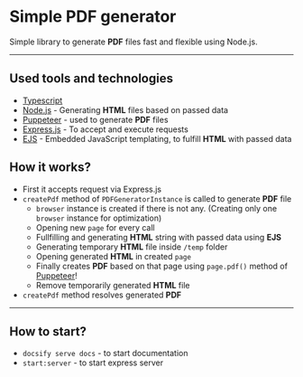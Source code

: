 # Simple PDF generator 

Simple library to generate **PDF** files fast and flexible using Node.js. 

***

## Used tools and technologies

- [Typescript](https://www.typescriptlang.org/) 
- [Node.js](https://nodejs.org/en/) - Generating **HTML** files based on passed data
- [Puppeteer](https://github.com/puppeteer/puppeteer) - used to generate **PDF** files
- [Express.js](https://expressjs.com/) - To accept and execute requests
- [EJS](https://ejs.co/) - Embedded JavaScript templating, to fulfill **HTML** with passed data

## How it works?

- First it accepts request via Express.js
- `createPdf` method of `PDFGeneratorInstance` is called to generate **PDF** file
  - `browser` instance is created if there is not any. (Creating only one `browser` instance for optimization)
  - Opening new `page` for every call
  - Fullfilling and generating **HTML** string with passed data using **EJS**
  - Generating temporary **HTML** file inside `/temp` folder
  - Opening generated **HTML** in created `page`
  - Finally creates **PDF** based on that page using `page.pdf()` method of [Puppeteer](https://github.com/puppeteer/puppeteer)!
  - Remove temporarily generated **HTML** file
- `createPdf` method resolves generated **PDF**

***

## How to start?

- `docsify serve docs` - to start documentation
- `start:server` - to start express server
